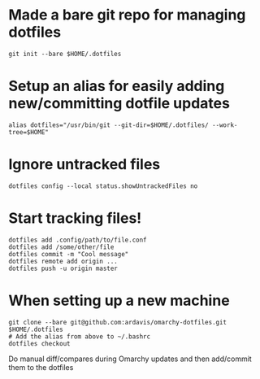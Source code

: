# Made a bare git repo for managing dotfiles
```
git init --bare $HOME/.dotfiles
```

# Setup an alias for easily adding new/committing dotfile updates
```
alias dotfiles="/usr/bin/git --git-dir=$HOME/.dotfiles/ --work-tree=$HOME"
```

# Ignore untracked files
```
dotfiles config --local status.showUntrackedFiles no
```

# Start tracking files!
```
dotfiles add .config/path/to/file.conf
dotfiles add /some/other/file
dotfiles commit -m "Cool message"
dotfiles remote add origin ...
dotfiles push -u origin master
```

# When setting up a new machine
```
git clone --bare git@github.com:ardavis/omarchy-dotfiles.git $HOME/.dotfiles
# Add the alias from above to ~/.bashrc
dotfiles checkout
```

Do manual diff/compares during Omarchy updates and then add/commit them to the dotfiles

